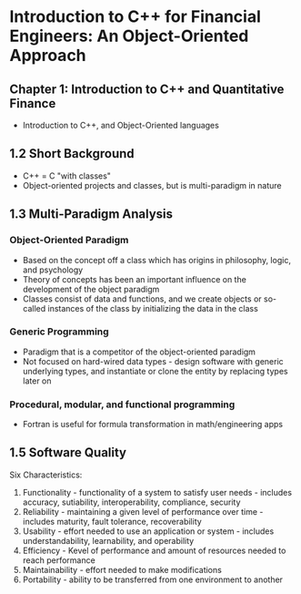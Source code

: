 # Introduction to C++ for Financial Engineers: An Object-Oriented Approach
## Chapter 1: Introduction to C++ and Quantitative Finance
- Introduction to C++, and Object-Oriented languages

## 1.2 Short Background
- C++ = C "with classes"
- Object-oriented projects and classes, but is multi-paradigm in nature

## 1.3 Multi-Paradigm Analysis
### Object-Oriented Paradigm
- Based on the concept off a class which has origins in philosophy, logic, and psychology
- Theory of concepts has been an important influence on the development of the object paradigm
- Classes consist of data and functions, and we create objects or so-called instances of the class by initializing the data in the class
### Generic Programming
- Paradigm that is a competitor of the object-oriented paradigm
- Not focused on hard-wired data types - design software with generic underlying types, and instantiate or clone the entity by replacing types later on
### Procedural, modular, and functional programming
- Fortran is useful for formula transformation in math/engineering apps

## 1.5 Software Quality
Six Characteristics:
1. Functionality - functionality of a system to satisfy user needs - includes accuracy, sutiability, interoperability, compliance, security
2. Reliability - maintaining a given level of performance over time - includes maturity, fault tolerance, recoverability
3. Usability - effort needed to use an application or system - includes understandability, learnability, and operability
4. Efficiency - Kevel of performance and amount of resources needed to reach performance 
5. Maintainability - effort needed to make modifications
6. Portability - ability to be transferred from one environment to another

